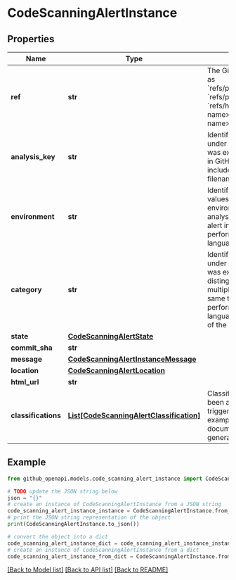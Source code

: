 # CodeScanningAlertInstance


## Properties

Name | Type | Description | Notes
------------ | ------------- | ------------- | -------------
**ref** | **str** | The Git reference, formatted as &#x60;refs/pull/&lt;number&gt;/merge&#x60;, &#x60;refs/pull/&lt;number&gt;/head&#x60;, &#x60;refs/heads/&lt;branch name&gt;&#x60; or simply &#x60;&lt;branch name&gt;&#x60;. | [optional] 
**analysis_key** | **str** | Identifies the configuration under which the analysis was executed. For example, in GitHub Actions this includes the workflow filename and job name. | [optional] 
**environment** | **str** | Identifies the variable values associated with the environment in which the analysis that generated this alert instance was performed, such as the language that was analyzed. | [optional] 
**category** | **str** | Identifies the configuration under which the analysis was executed. Used to distinguish between multiple analyses for the same tool and commit, but performed on different languages or different parts of the code. | [optional] 
**state** | [**CodeScanningAlertState**](CodeScanningAlertState.md) |  | [optional] 
**commit_sha** | **str** |  | [optional] 
**message** | [**CodeScanningAlertInstanceMessage**](CodeScanningAlertInstanceMessage.md) |  | [optional] 
**location** | [**CodeScanningAlertLocation**](CodeScanningAlertLocation.md) |  | [optional] 
**html_url** | **str** |  | [optional] 
**classifications** | [**List[CodeScanningAlertClassification]**](CodeScanningAlertClassification.md) | Classifications that have been applied to the file that triggered the alert. For example identifying it as documentation, or a generated file. | [optional] 

## Example

```python
from github_openapi.models.code_scanning_alert_instance import CodeScanningAlertInstance

# TODO update the JSON string below
json = "{}"
# create an instance of CodeScanningAlertInstance from a JSON string
code_scanning_alert_instance_instance = CodeScanningAlertInstance.from_json(json)
# print the JSON string representation of the object
print(CodeScanningAlertInstance.to_json())

# convert the object into a dict
code_scanning_alert_instance_dict = code_scanning_alert_instance_instance.to_dict()
# create an instance of CodeScanningAlertInstance from a dict
code_scanning_alert_instance_from_dict = CodeScanningAlertInstance.from_dict(code_scanning_alert_instance_dict)
```
[[Back to Model list]](../README.md#documentation-for-models) [[Back to API list]](../README.md#documentation-for-api-endpoints) [[Back to README]](../README.md)


